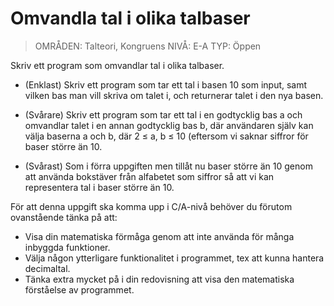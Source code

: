 # Omvandla tal i olika talbaser
> OMRÅDEN: Talteori, Kongruens NIVÅ: E-A TYP: Öppen

Skriv ett program som omvandlar tal i olika talbaser.
- (Enklast) Skriv ett program som tar ett tal i basen 10 som input, samt vilken bas man vill skriva om talet i, och returnerar talet i den nya basen.

- (Svårare) Skriv ett program som tar ett tal i en godtycklig bas a och omvandlar talet i en annan godtycklig bas b, där användaren själv kan välja baserna a och b, där 2 ≤ a, b ≤ 10 (eftersom vi saknar siffror för baser större än 10.
- (Svårast) Som i förra uppgiften men tillåt nu baser större än 10 genom att använda bokstäver från alfabetet som siffror så att vi kan representera tal i baser större än 10.

För att denna uppgift ska komma upp i C/A-nivå behöver du förutom ovanstående tänka på att:
- Visa din matematiska förmåga genom att inte använda för många inbyggda funktioner.
- Välja någon ytterligare funktionalitet i programmet, tex att kunna hantera decimaltal.
- Tänka extra mycket på i din redovisning att visa den matematiska förståelse av programmet.

